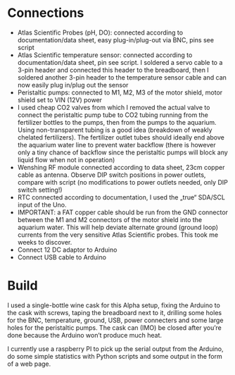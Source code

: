 # Connections
- Atlas Scientific Probes (pH, DO): connected according to documentation/data sheet, easy plug-in/plug-out via BNC, pins see script
- Atlas Scientific temperature sensor: connected according to documentation/data sheet, pin see script. I soldered a servo cable to a 3-pin header and connected this header to the breadboard, then I soldered another 3-pin header to the temperature sensor cable and can now easily plug in/plug out the sensor
- Peristaltic pumps: connected to M1, M2, M3 of the motor shield, motor shield set to VIN (12V) power
- I used cheap CO2 valves from which I removed the actual valve to connect the peristaltic pump tube to CO2 tubing running from the fertilizer bottles to the pumps, then from the pumps to the aquarium. Using non-transparent tubing is a good idea (breakdown of weakly chelated fertilizers). The fertilizer outlet tubes should ideally end above the aquarium water line to prevent water backflow (there is however only a tiny chance of backflow since the peristaltic pumps will block any liquid flow when not in operation)
- Wenshing RF module connected according to data sheet, 23cm copper cable as antenna. Observe DIP switch positions in power outlets, compare with script (no modifications to power outlets needed, only DIP switch setting!)
- RTC connected according to documentation, I used the „true“ SDA/SCL input of the Uno.
- IMPORTANT: a FAT copper cable should be run from the GND connector between the M1 and M2 connectors of the motor shield into the aquarium water. This will help deviate alternate ground (ground loop) currents from the very sensitive Atlas Scientific probes. This took me weeks to discover.
- Connect 12 DC adaptor to Arduino
- Connect USB cable to Arduino

# Build
I used a single-bottle wine cask for this Alpha setup, fixing the Arduino to the cask with screws, taping the breadboard next to it, drilling some holes for the BNC, temperature, ground, USB, power connecters and some large holes for the peristaltic pumps. The cask can (IMO) be closed after you’re done because the Arduino won’t produce much heat.

I currently use a raspberry PI to pick up the serial output from the Arduino, do some simple statistics with Python scripts and some output in the form of a web page. 